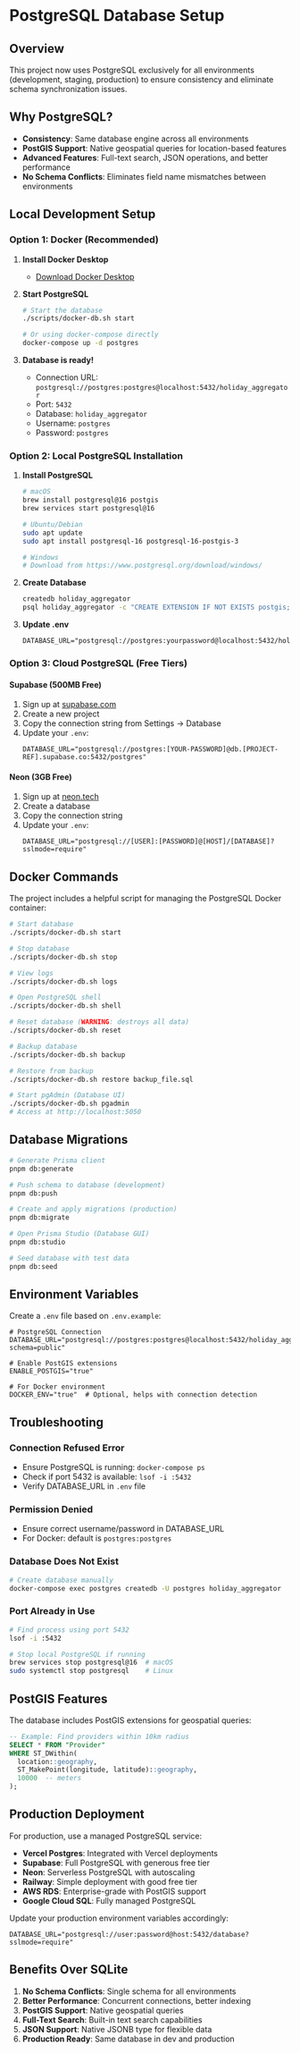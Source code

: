 # PostgreSQL Database Setup

## Overview

This project now uses PostgreSQL exclusively for all environments (development, staging, production) to ensure consistency and eliminate schema synchronization issues.

## Why PostgreSQL?

- **Consistency**: Same database engine across all environments
- **PostGIS Support**: Native geospatial queries for location-based features
- **Advanced Features**: Full-text search, JSON operations, and better performance
- **No Schema Conflicts**: Eliminates field name mismatches between environments

## Local Development Setup

### Option 1: Docker (Recommended)

1. **Install Docker Desktop**
   - [Download Docker Desktop](https://www.docker.com/products/docker-desktop/)

2. **Start PostgreSQL**
   ```bash
   # Start the database
   ./scripts/docker-db.sh start
   
   # Or using docker-compose directly
   docker-compose up -d postgres
   ```

3. **Database is ready!**
   - Connection URL: `postgresql://postgres:postgres@localhost:5432/holiday_aggregator`
   - Port: `5432`
   - Database: `holiday_aggregator`
   - Username: `postgres`
   - Password: `postgres`

### Option 2: Local PostgreSQL Installation

1. **Install PostgreSQL**
   ```bash
   # macOS
   brew install postgresql@16 postgis
   brew services start postgresql@16
   
   # Ubuntu/Debian
   sudo apt update
   sudo apt install postgresql-16 postgresql-16-postgis-3
   
   # Windows
   # Download from https://www.postgresql.org/download/windows/
   ```

2. **Create Database**
   ```bash
   createdb holiday_aggregator
   psql holiday_aggregator -c "CREATE EXTENSION IF NOT EXISTS postgis;"
   ```

3. **Update .env**
   ```env
   DATABASE_URL="postgresql://postgres:yourpassword@localhost:5432/holiday_aggregator"
   ```

### Option 3: Cloud PostgreSQL (Free Tiers)

#### Supabase (500MB Free)
1. Sign up at [supabase.com](https://supabase.com)
2. Create a new project
3. Copy the connection string from Settings → Database
4. Update your `.env`:
   ```env
   DATABASE_URL="postgresql://postgres:[YOUR-PASSWORD]@db.[PROJECT-REF].supabase.co:5432/postgres"
   ```

#### Neon (3GB Free)
1. Sign up at [neon.tech](https://neon.tech)
2. Create a database
3. Copy the connection string
4. Update your `.env`:
   ```env
   DATABASE_URL="postgresql://[USER]:[PASSWORD]@[HOST]/[DATABASE]?sslmode=require"
   ```

## Docker Commands

The project includes a helpful script for managing the PostgreSQL Docker container:

```bash
# Start database
./scripts/docker-db.sh start

# Stop database
./scripts/docker-db.sh stop

# View logs
./scripts/docker-db.sh logs

# Open PostgreSQL shell
./scripts/docker-db.sh shell

# Reset database (WARNING: destroys all data)
./scripts/docker-db.sh reset

# Backup database
./scripts/docker-db.sh backup

# Restore from backup
./scripts/docker-db.sh restore backup_file.sql

# Start pgAdmin (Database UI)
./scripts/docker-db.sh pgadmin
# Access at http://localhost:5050
```

## Database Migrations

```bash
# Generate Prisma client
pnpm db:generate

# Push schema to database (development)
pnpm db:push

# Create and apply migrations (production)
pnpm db:migrate

# Open Prisma Studio (Database GUI)
pnpm db:studio

# Seed database with test data
pnpm db:seed
```

## Environment Variables

Create a `.env` file based on `.env.example`:

```env
# PostgreSQL Connection
DATABASE_URL="postgresql://postgres:postgres@localhost:5432/holiday_aggregator?schema=public"

# Enable PostGIS extensions
ENABLE_POSTGIS="true"

# For Docker environment
DOCKER_ENV="true"  # Optional, helps with connection detection
```

## Troubleshooting

### Connection Refused Error
- Ensure PostgreSQL is running: `docker-compose ps`
- Check if port 5432 is available: `lsof -i :5432`
- Verify DATABASE_URL in `.env` file

### Permission Denied
- Ensure correct username/password in DATABASE_URL
- For Docker: default is `postgres:postgres`

### Database Does Not Exist
```bash
# Create database manually
docker-compose exec postgres createdb -U postgres holiday_aggregator
```

### Port Already in Use
```bash
# Find process using port 5432
lsof -i :5432

# Stop local PostgreSQL if running
brew services stop postgresql@16  # macOS
sudo systemctl stop postgresql    # Linux
```

## PostGIS Features

The database includes PostGIS extensions for geospatial queries:

```sql
-- Example: Find providers within 10km radius
SELECT * FROM "Provider"
WHERE ST_DWithin(
  location::geography,
  ST_MakePoint(longitude, latitude)::geography,
  10000  -- meters
);
```

## Production Deployment

For production, use a managed PostgreSQL service:

- **Vercel Postgres**: Integrated with Vercel deployments
- **Supabase**: Full PostgreSQL with generous free tier
- **Neon**: Serverless PostgreSQL with autoscaling
- **Railway**: Simple deployment with good free tier
- **AWS RDS**: Enterprise-grade with PostGIS support
- **Google Cloud SQL**: Fully managed PostgreSQL

Update your production environment variables accordingly:
```env
DATABASE_URL="postgresql://user:password@host:5432/database?sslmode=require"
```

## Benefits Over SQLite

1. **No Schema Conflicts**: Single schema for all environments
2. **Better Performance**: Concurrent connections, better indexing
3. **PostGIS Support**: Native geospatial queries
4. **Full-Text Search**: Built-in text search capabilities
5. **JSON Support**: Native JSONB type for flexible data
6. **Production Ready**: Same database in dev and production